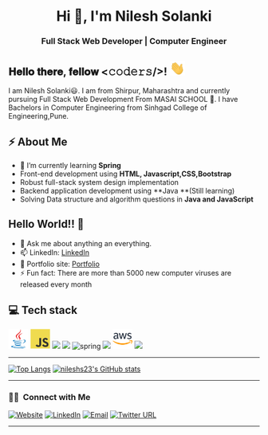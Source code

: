<h1 align="center">Hi 👋, I'm Nilesh Solanki</h1>
<h3 align="center">Full Stack Web Developer | Computer Engineer </h3>

<h2> 𝐇𝐞𝐥𝐥𝐨 𝐭𝐡𝐞𝐫𝐞, 𝐟𝐞𝐥𝐥𝐨𝐰 <𝚌𝚘𝚍𝚎𝚛𝚜/>! <img src="https://raw.githubusercontent.com/ABSphreak/ABSphreak/master/gifs/Hi.gif" width="30px"></h2>

I am Nilesh Solanki😃. I am from Shirpur, Maharashtra and currently pursuing Full Stack Web Development From MASAI SCHOOL 🏫. 
I have Bachelors in Computer Engineering from Sinhgad College of Engineering,Pune.

## ⚡ About Me
- 🌱 I’m currently learning **Spring**
- Front-end development using **HTML, Javascript,CSS,Bootstrap**
- Robust full-stack system design implementation
- Backend application development using **Java **(Still learning)
- Solving Data structure and algorithm questions in **Java and JavaScript**

## Hello World!! 🤔
- 💬 Ask me about anything an everything.
- 📫 LinkedIn: [LinkedIn](https://www.linkedin.com/in/nilesh2398/)
- 🎯 Portfolio site: [Portfolio](https://nileshs23.github.io/)
- ⚡ Fun fact: There are more than 5000 new computer viruses are released every month

## 💻 Tech stack
<div style="display: inline-block">
<img src="https://raw.githubusercontent.com/devicons/devicon/master/icons/java/java-original.svg" alt="java" width="40" height="40"/> 
<img src="https://raw.githubusercontent.com/devicons/devicon/master/icons/javascript/javascript-original.svg" alt="javascript" width="40" height="40"/> 
<img src="https://github.com/b4dcat404/devicon/blob/master/icons/html5/html5-original.svg" width="40px">
<img src="https://github.com/b4dcat404/devicon/blob/master/icons/css3/css3-original.svg" width="40px">
<img src="https://www.vectorlogo.zone/logos/springio/springio-icon.svg" alt="spring" width="40" height="40"/>
<img src="https://github.com/b4dcat404/devicon/blob/master/icons/mysql/mysql-original.svg" width="32px">
<img src="https://raw.githubusercontent.com/devicons/devicon/master/icons/amazonwebservices/amazonwebservices-original-wordmark.svg" alt="aws" width="40" height="40"/>
<img src="https://github.com/b4dcat404/devicon/blob/master/icons/linux/linux-original.svg" width="40px">
</div>

<br>

----

[![Top Langs](https://github-readme-stats.vercel.app/api/top-langs/?username=nileshs23&layout=compact)](https://github.com/nileshs23/github-readme-stats)
[![nileshs23's GitHub stats](https://github-readme-stats.vercel.app/api?username=nileshs23&show_icons=true&count_private=true&theme=vue)](https://github.com/nileshs23/github-readme-stats)

----

<h3> 🤝🏻 &nbsp;Connect with Me </h3>

<p align="center">


<a href="https://nileshs23.github.io/"><img alt="Website" src="https://img.shields.io/badge/Website-Portfolio-blue?style=flat-square&logo=google-chrome"></a>
<a href="https://www.linkedin.com/in/nilesh2398/"><img alt="LinkedIn" src="https://img.shields.io/badge/LinkedIn-NileshSolanki-blue?style=flat-square&logo=linkedin"></a>
<a href="mailto:nileshs2398@gmail.com"><img alt="Email" src="https://img.shields.io/badge/Email-nileshs2398@gmail.com-blue?style=flat-square&logo=gmail"></a>
[![Twitter URL](https://img.shields.io/twitter/url/https/twitter.com/Solanki2Nilesh.svg?style=social&label=Follow%20%40Solanki2Nilesh)](https://twitter.com/Solanki2Nilesh)
</p>

------



